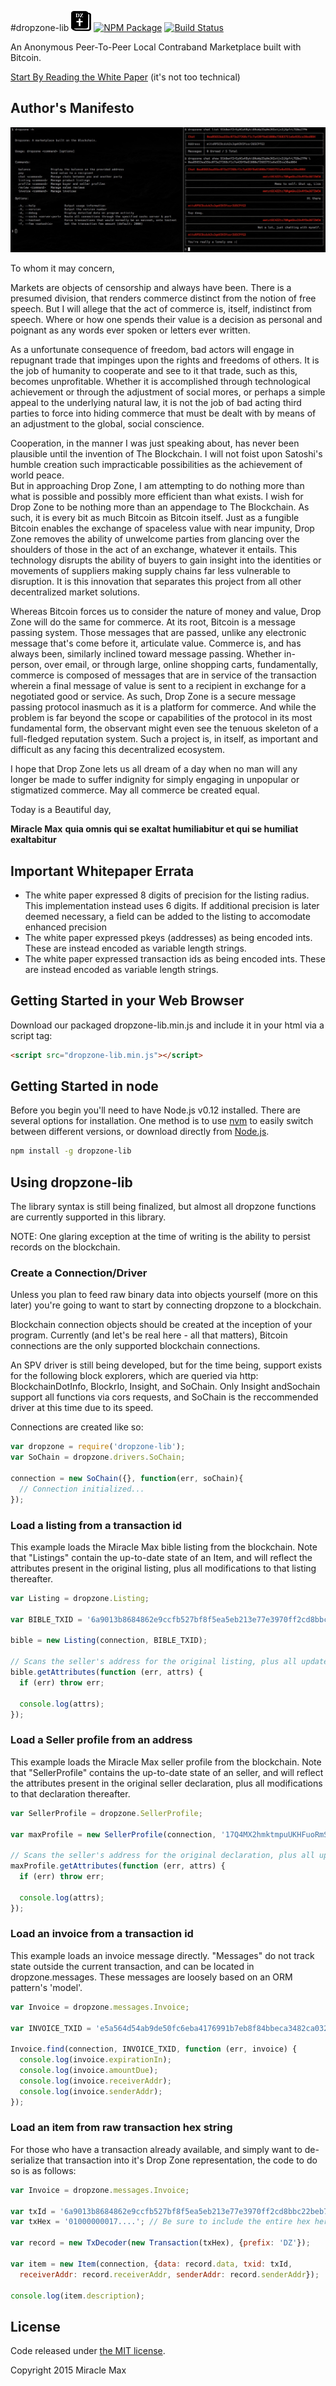 #dropzone-lib ![Drop Zone](https://raw.githubusercontent.com/17Q4MX2hmktmpuUKHFuoRmS5MfB5XPbhod/dropzone-lib/master/dropzone-logo-32x32.png)
[![NPM Package](https://img.shields.io/npm/v/dropzone-lib.svg?style=flat-square)](https://www.npmjs.org/package/dropzone-lib)
[![Build Status](https://img.shields.io/travis/ScroogeMcDuckButWithBitcoin/dropzone-lib.svg?branch=master&style=flat-square)](https://travis-ci.org/ScroogeMcDuckButWithBitcoin/dropzone-lib)

An Anonymous Peer-To-Peer Local Contraband Marketplace built with Bitcoin.

[Start By Reading the White Paper](https://github.com/17Q4MX2hmktmpuUKHFuoRmS5MfB5XPbhod/dropzone-lib/blob/master/Drop%20Zone%20-%20Whitepaper.pdf) (it's not too technical)

## Author's Manifesto
![Drop Zone](dropzone-screenshot.jpg)

To whom it may concern,

Markets are objects of censorship and always have been.  There is a presumed 
division, that renders commerce distinct from the notion of free speech.  But I 
will allege that the act of commerce is, itself, indistinct from speech.  Where 
or how one spends their value is a decision as personal and poignant as any 
words ever spoken or letters ever written.

As a unfortunate consequence of freedom, bad actors will engage in repugnant 
trade that impinges upon the rights and freedoms of others.  It is the job of 
humanity to cooperate and see to it that trade, such as this, becomes 
unprofitable.  Whether it is accomplished through technological achievement or 
through the adjustment of social mores, or perhaps a simple appeal to the 
underlying natural law, it is not the job of bad acting third parties to force 
into hiding commerce that must be dealt with by means of an adjustment to the 
global, social conscience.

Cooperation, in the manner I was just speaking about, has never been plausible 
until the invention of The Blockchain.  I will not foist upon Satoshi's humble 
creation such impracticable possibilities as the achievement of world peace.  
But in approaching Drop Zone, I am attempting to do nothing more than what is 
possible and possibly more efficient than what exists.  I wish for Drop Zone 
to be nothing more than an appendage to The Blockchain.  As such, it is every 
bit as much Bitcoin as Bitcoin itself.  Just as a fungible Bitcoin enables the 
exchange of spaceless value with near impunity, Drop Zone removes the ability 
of unwelcome parties from glancing over the shoulders of those in the act of an 
exchange, whatever it entails.  This technology disrupts the ability of buyers 
to gain insight into the identities or movements of suppliers making supply 
chains far less vulnerable to disruption.  It is this innovation that separates 
this project from all other decentralized market solutions.

Whereas Bitcoin forces us to consider the nature of money and value, Drop Zone 
will do the same for commerce.  At its root, Bitcoin is a message passing 
system.  Those messages that are passed, unlike any electronic message that's 
come before it, articulate value.  Commerce is, and has always been, similarly 
inclined toward message passing.  Whether in-person, over email, or through 
large, online shopping carts, fundamentally, commerce is composed of messages 
that are in service of the transaction wherein a final message of value is sent 
to a recipient in exchange for a negotiated good or service.  As such, Drop 
Zone is a secure message passing protocol inasmuch as it is a platform for 
commerce.  And while the problem is far beyond the scope or capabilities of 
the protocol in its most fundamental form, the observant might even see the 
tenuous skeleton of a full-fledged reputation system.  Such a project is, in 
itself, as important and difficult as any facing this decentralized ecosystem.

I hope that Drop Zone lets us all dream of a day when no man will any longer be 
made to suffer indignity for simply engaging in unpopular or stigmatized 
commerce.  May all commerce be created equal.

Today is a Beautiful day,

__Miracle Max__
__quia omnis qui se exaltat humiliabitur et qui se humiliat exaltabitur__

## Important Whitepaper Errata
  * The white paper expressed 8 digits of precision for the listing radius. This implementation instead uses 6 digits. If additional precision is later deemed necessary, a field can be added to the listing to accomodate enhanced precision
  * The white paper expressed pkeys (addresses) as being encoded ints. These are instead encoded as variable length strings.
  * The white paper expressed transaction ids as being encoded ints. These are instead encoded as variable length strings.

## Getting Started in your Web Browser

Download our packaged dropzone-lib.min.js and include it in your html via a script tag:
```html
<script src="dropzone-lib.min.js"></script>
```

## Getting Started in node

Before you begin you'll need to have Node.js v0.12 installed. There are several 
options for installation. One method is to use 
[nvm](https://github.com/creationix/nvm) to easily switch between different 
versions, or download directly from [Node.js](https://nodejs.org/).

```bash
npm install -g dropzone-lib
```

## Using dropzone-lib
The library syntax is still being finalized, but almost all dropzone functions 
are currently supported in this library.

NOTE: One glaring exception at the time of writing is the ability to persist 
records on the blockchain.

### Create a Connection/Driver
Unless you plan to feed raw binary data into objects yourself (more on this later)
you're going to want to start by connecting dropzone to a blockchain.

Blockchain connection objects should be created at the inception of your program.
Currently (and let's be real here - all that matters), Bitcoin connections are 
the only supported blockchain connections.

An SPV driver is still being developed, but for the time being, support exists
for the following block explorers, which are queried via http: BlockchainDotInfo,
BlockrIo, Insight, and SoChain. Only Insight andSochain support all functions 
via cors requests, and SoChain is the reccommended driver at this time due to
its speed.

Connections are created like so:

```js
var dropzone = require('dropzone-lib');
var SoChain = dropzone.drivers.SoChain;

connection = new SoChain({}, function(err, soChain){ 
  // Connection initialized...
});
```

### Load a listing from a transaction id
This example loads the Miracle Max bible listing from the blockchain. Note that
"Listings" contain the up-to-date state of an Item, and will reflect the attributes
present in the original listing, plus all modifications to that listing thereafter.

```js
var Listing = dropzone.Listing;

var BIBLE_TXID = '6a9013b8684862e9ccfb527bf8f5ea5eb213e77e3970ff2cd8bbc22beb7cebfb';

bible = new Listing(connection, BIBLE_TXID);

// Scans the seller's address for the original listing, plus all updates:
bible.getAttributes(function (err, attrs) {
  if (err) throw err;

  console.log(attrs);
});
```

### Load a Seller profile from an address
This example loads the Miracle Max seller profile from the blockchain. Note that
"SellerProfile" contains the up-to-date state of an seller, and will reflect the 
attributes present in the original seller declaration, plus all modifications 
to that declaration thereafter.

```js
var SellerProfile = dropzone.SellerProfile;

var maxProfile = new SellerProfile(connection, '17Q4MX2hmktmpuUKHFuoRmS5MfB5XPbhod');

// Scans the seller's address for the original declaration, plus all updates:
maxProfile.getAttributes(function (err, attrs) {
  if (err) throw err;

  console.log(attrs);
});
```

### Load an invoice from a transaction id
This example loads an invoice message directly. "Messages" do not track state
outside the current transaction, and can be located in dropzone.messages. 
These messages are loosely based on an ORM pattern's 'model'.

```js
var Invoice = dropzone.messages.Invoice;

var INVOICE_TXID = 'e5a564d54ab9de50fc6eba4176991b7eb8f84bbeca3482ca032c12c1c0050ae3';

Invoice.find(connection, INVOICE_TXID, function (err, invoice) {
  console.log(invoice.expirationIn);
  console.log(invoice.amountDue);
  console.log(invoice.receiverAddr);
  console.log(invoice.senderAddr);
});
```

### Load an item from raw transaction hex string
For those who have a transaction already available, and simply want to de-serialize
that transaction into it's Drop Zone representation, the code to do so is as
follows:

```js
var Invoice = dropzone.messages.Invoice;

var txId = '6a9013b8684862e9ccfb527bf8f5ea5eb213e77e3970ff2cd8bbc22beb7cebfb';
var txHex = '01000000017....'; // Be sure to include the entire hex here

var record = new TxDecoder(new Transaction(txHex), {prefix: 'DZ'});

var item = new Item(connection, {data: record.data, txid: txId,
  receiverAddr: record.receiverAddr, senderAddr: record.senderAddr});

console.log(item.description);
```

## License

Code released under [the MIT license](https://github.com/17Q4MX2hmktmpuUKHFuoRmS5MfB5XPbhod/dropzone-lib/blob/master/LICENSE).

Copyright 2015 Miracle Max
